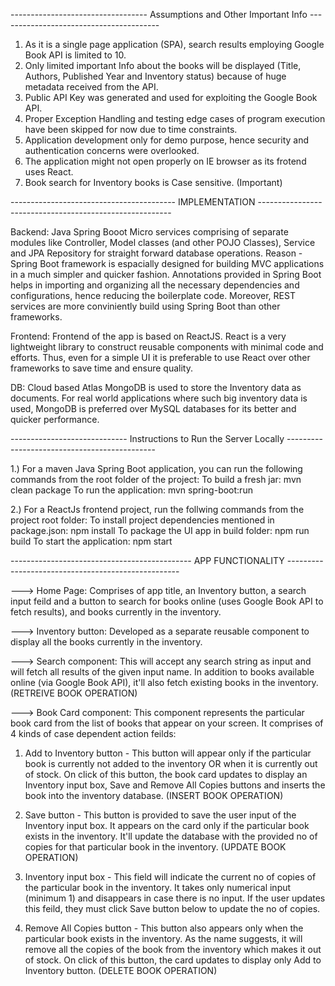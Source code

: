 ---------------------------------- Assumptions and Other Important Info ---------------------------------------- 

1) As it is a single page application (SPA), search results employing Google Book API is limited to 10.
2) Only limited important Info about the books will be displayed (Title, Authors, Published Year and Inventory status) 
because of huge metadata received from the API.
3) Public API Key was generated and used for exploiting the Google Book API.
4) Proper Exception Handling and testing edge cases of program execution have been skipped for now due to time constraints.
4) Application development only for demo purpose, hence security and authentication concerns were overlooked.
5) The application might not open properly on IE browser as its frotend uses React.
5) Book search for Inventory books is Case sensitive. (Important)

----------------------------------------- IMPLEMENTATION --------------------------------------------------------

Backend: Java Spring Booot Micro services comprising of separate modules like Controller, Model classes (and other POJO 
Classes), Service and JPA Repository for straight forward database operations. Reason - Spring Boot framework 
is espacially designed for building MVC applications in a much simpler and quicker fashion. Annotations provided in 
Spring Boot helps in importing and organizing all the necessary dependencies and configurations, hence reducing the 
boilerplate code. Moreover, REST services are more conviniently build using Spring Boot than other frameworks.

Frontend: Frontend of the app is based on ReactJS. React is a very lightweight library to construct reusable
components with minimal code and efforts. Thus, even for a simple UI it is preferable to use React over 
other frameworks to save time and ensure quality.

DB: Cloud based Atlas MongoDB is used to store the Inventory data as documents. For real world applications 
where such big inventory data is used, MongoDB is preferred over MySQL databases for its better and quicker performance.

----------------------------- Instructions to Run the Server Locally ---------------------------------------------

1.) For a maven Java Spring Boot application, you can run the following commands from 
the root folder of the project: 
To build a fresh jar: mvn clean package
To run the application: mvn spring-boot:run

2.) For a ReactJs frontend project, run the follwing commands from the project root folder: 
To install project dependencies mentioned in package.json: npm install
To package the UI app in build folder: npm run build
To start the application: npm start

--------------------------------------------- APP FUNCTIONALITY ---------------------------------------------------

---> Home Page: Comprises of app title, an Inventory button, a search input feild and a button to search for books 
online (uses Google Book API to fetch results), and books currently in the inventory.

---> Inventory button: Developed as a separate reusable component to display all the books currently in the inventory.

---> Search component: This will accept any search string as input and will fetch all results of the given input name.
In addition to books available online (via Google Book API), it'll also fetch existing books in the inventory.
(RETREIVE BOOK OPERATION)

---> Book Card component: This component represents the particular book card from the list of books that appear on your
screen. It comprises of 4 kinds of case dependent action feilds:

1. Add to Inventory button - This button will appear only if the particular book is currently not added to the
inventory OR when it is currently out of stock. On click of this button, the book card updates to display an Inventory 
input box, Save and Remove All Copies buttons and inserts the book into the inventory database. (INSERT BOOK OPERATION)

2. Save button - This button is provided to save the user input of the Inventory input box. It appears on the card
only if the particular book exists in the inventory. It'll update the database with the provided no of copies for 
that particular book in the inventory. (UPDATE BOOK OPERATION)

3. Inventory input box - This field will indicate the current no of copies of the particular book in the inventory. 
It takes only numerical input (minimum 1) and disappears in case there is no input. If the user updates this feild,
they must click Save button below to update the no of copies.

4. Remove All Copies button - This button also appears only when the particular book exists in the inventory. As the 
name suggests, it will remove all the copies of the book from the inventory which makes it out of stock. On click of
this button, the card updates to display only Add to Inventory button. (DELETE BOOK OPERATION)